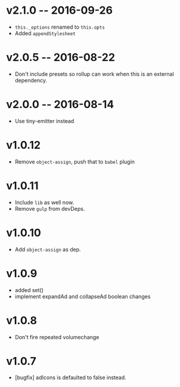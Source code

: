 # v2.1.0 -- 2016-09-26

* `this._options` renamed to `this.opts`
* Added `appendStylesheet`

# v2.0.5 -- 2016-08-22
* Don't include presets so rollup can work when this is an external dependency.

# v2.0.0 -- 2016-08-14
* Use tiny-emitter instead

# v1.0.12
* Remove `object-assign`, push that to `babel` plugin

# v1.0.11
* Include `lib` as well now.
* Remove `gulp` from devDeps.

# v1.0.10

* Add `object-assign` as dep.

# v1.0.9

* added set()
* implement expandAd and collapseAd boolean changes

# v1.0.8

* Don't fire repeated volumechange

# v1.0.7

* [bugfix] adIcons is defaulted to false instead.
